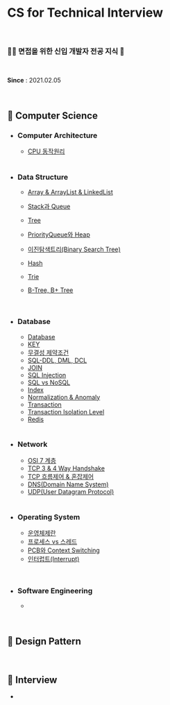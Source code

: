 # CS for Technical Interview

<br>

### 👶🏻 면접을 위한 신입 개발자 전공 지식 📖

<br>

**Since** : 2021.02.05 

<br>

## 📌 Computer Science

- ### Computer Architecture

  - [CPU 동작원리](https://github.com/jisicTank/CS/blob/master/Computer%20Architecture/CPU%20%EB%8F%99%EC%9E%91%EC%9B%90%EB%A6%AC.md)
  
  <br>
  
- ### Data Structure

  - [Array & ArrayList & LinkedList](https://github.com/jisicTank/CS/blob/main/Data%20Structure/Array_LinkedList_ArrayList.md)

  - [Stack과 Queue](https://github.com/jisicTank/CS/blob/main/Data%20Structure/Stack_Queue.md)

  - [Tree](https://github.com/jisicTank/CS/blob/master/Data%20Structure/Tree.md)

  - [PriorityQueue와 Heap](https://github.com/jisicTank/CS/blob/master/Data%20Structure/PriorityQueue_Heap.md)

  - [이진탐색트리(Binary Search Tree)](https://github.com/jisicTank/CS/blob/master/Data%20Structure/BinarySearchTree.md)

  - [Hash](https://github.com/jisicTank/CS/blob/master/Data%20Structure/Hash.md)

  - [Trie](https://github.com/jisicTank/CS/blob/master/Data%20Structure/Trie.md)

  - [B-Tree, B+ Tree](https://github.com/jisicTank/CS/blob/master/Data%20Structure/B_Tree_BPlusTree.md)

    

  <br>

- ### Database

  - [Database](https://github.com/jisicTank/CS/blob/master/Database/Database.md)
  - [KEY](https://github.com/jisicTank/CS/blob/master/Database/KEY.md)
  - [무결성 제약조건](https://github.com/jisicTank/CS/blob/master/Database/Integrity%20constraint.md)
  - [SQL-DDL, DML, DCL](https://github.com/jisicTank/CS/blob/master/Database/SQL-DDL%2C%20DML%2C%20DCL.md)
  - [JOIN](https://github.com/jisicTank/CS/blob/master/Database/JOIN.md)
  - [SQL Injection](https://github.com/jisicTank/CS/blob/master/Database/SQL%20Injection.md)
  - [SQL vs NoSQL](https://github.com/jisicTank/CS/blob/master/Database/SQL%20VS%20NoSQL.md)
  - [Index](https://github.com/jisicTank/CS/blob/master/Database/%EC%9D%B8%EB%8D%B1%EC%8A%A4(Index).md)
  - [Normalization & Anomaly](https://github.com/jisicTank/CS/blob/master/Database/%EC%A0%95%EA%B7%9C%ED%99%94(Nomalization)%20%26%20%EC%9D%B4%EC%83%81%ED%98%84%EC%83%81(Anomaly).md)
  - [Transaction](https://github.com/jisicTank/CS/blob/master/Database/%ED%8A%B8%EB%9E%9C%EC%9E%AD%EC%85%98(Transaction).md)
  - [Transaction Isolation Level](https://github.com/jisicTank/CS/blob/master/Database/%ED%8A%B8%EB%9E%9C%EC%9E%AD%EC%85%98%20%EA%B2%A9%EB%A6%AC%20%EC%88%98%EC%A4%80(Transaction%20Isolation%20Level).md)
  - [Redis](https://github.com/jisicTank/CS/blob/master/Database/Redis.md)

  <br>

- ### Network

  - [OSI 7 계층](https://github.com/jisicTank/CS/blob/master/Network/OSI7.md)
  - [TCP 3 & 4 Way Handshake](https://github.com/jisicTank/CS/blob/master/Network/TCP_Handshake.md)
  - [TCP 흐름제어 & 혼잡제어](https://github.com/jisicTank/CS/blob/master/Network/TCP_%ED%9D%90%EB%A6%84%EC%A0%9C%EC%96%B4_%ED%98%BC%EC%9E%A1%EC%A0%9C%EC%96%B4.md)
  - [DNS(Domain Name System)](https://github.com/jisicTank/CS/blob/master/Network/DNS.md)
  - [UDP(User Datagram Protocol)](https://github.com/jisicTank/CS/blob/master/Network/DNS.md)
  
  <br>
  
- ### Operating System

  - [운영체제란](https://github.com/jisicTank/CS/blob/main/OS/%EC%9A%B4%EC%98%81%EC%B2%B4%EC%A0%9C%EB%9E%80.md)
  - [프로세스 vs 스레드](https://github.com/jisicTank/CS/blob/master/OS/%ED%94%84%EB%A1%9C%EC%84%B8%EC%8A%A4%20VS%20%EC%8A%A4%EB%A0%88%EB%93%9C.md)
  - [PCB와 Context Switching](https://github.com/jisicTank/CS/blob/master/OS/PCB%20%26%20Context%20Switching.md)
  - [인터럽트(Interrupt)](https://github.com/jisicTank/CS/blob/main/OS/%EC%9D%B8%ED%84%B0%EB%9F%BD%ED%8A%B8(Interrupt).md)
  

<br>

- ### Software Engineering

  - 
  

<br>

## 📌 Design Pattern

<br>

## 📌 Interview

- 
